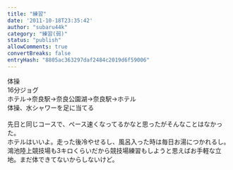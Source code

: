 ```yaml
---
title: "練習"
date: '2011-10-18T23:35:42'
author: "subaru44k"
category: "練習(弱)"
status: "publish"
allowComments: true
convertBreaks: false
entryHash: "8805ac363297daf2484c2019d6f59006"
---
```

体操<br>
16分ジョグ<br>
ホテル→奈良駅→奈良公園湖→奈良駅→ホテル<br>
体操、水シャワーを足に当てる<br>
<br>
先日と同じコースで、ペース速くなってるかなと思ったがそんなことはなかった。<br>
ホテルはいいよ。走った後冷やせるし、風呂入った時は毎日お湯につかれるし。<br>
鴻池陸上競技場も3キロくらいだから競技場練習もしようと思えばお手軽な立地。まだ体できてないからしないけど。
